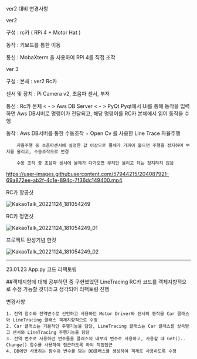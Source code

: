 ver2 대비 변경사항


ver2 

구성 : rc카 ( RPi 4 + Motor Hat )

동작 : 키보드를 통한 이동

통신 : MobaXterm 을 사용하여 RPi 4를 직접 조작

ver 3

구성 : 
  본체 : ver2 Rc카
  
  센서 및 장치 : 
      Pi Camera v2, 초음파 센서, 부저
     
  통신 : Rc카 본체 < - > Aws DB Server < - > PyQt
         Pyqt에서 Ui를 통해 동작을 입력하면 Aws DB서버로 명령어가 전달되고, 해당 명령어를 RC카 본체에서 읽어 동작을 수행
         
  동작 : Aws DB서버를 통한 수동조작 + Open Cv 를 사용한 Line Trace 자율주행
  
        자율주행 중 초음파센서에 설정한 값 이상으로 물체가 가까이 붙으면 주행을 정지하며 부저를 울리고, 수동조작으로 변경
        
        수동 조작 중 초음파 센서에 물체가 다가오면 부저만 울리고 차는 정지하지 않음
        
        


https://user-images.githubusercontent.com/57944215/204087921-69a872ee-ab2f-4c1e-894c-7f36dc149400.mp4



RC카 항공샷 

![KakaoTalk_20221124_181054249](https://user-images.githubusercontent.com/57944215/203786095-228f7710-0fbd-413a-ba61-04f8da8adb00.jpg)


RC카 정면샷

![KakaoTalk_20221124_181054249_01](https://user-images.githubusercontent.com/57944215/203786114-68ed40ff-3e32-41c9-9334-d4a2ab8fd95b.jpg)

프로젝트 완성기념 한컷

![KakaoTalk_20221124_181054249_02](https://user-images.githubusercontent.com/57944215/203786147-4e29c784-d11e-4c83-8dee-07745fa5c909.jpg)



----------------------------------------------------------------------------------------------------------------------------------------------------------------

23.01.23 App.py 코드 리팩토링

##객체지향에 대해 공부하던 중 구현했었던 LineTracing RC카 코드를 객체지향적으로 수정 가능할 것이라고 생각되어 리팩토링 진행

변경사항

    1. 전역 함수와 전역변수로 선언하고 사용하던 Motor Driver와 센서의 동작을 Car 클래스와 LineTracing 클래스 객체지향적으로 수정
    2. Car 클래스는 기본적인 주행기능을 담당, LineTracing 클래스는 Car 클래스를 상속받고 센서와 LineTracing 주행기능을 담당
    3. 전역 변수로 사용하던 변수들을 클래스의 내부의 변수로 사용하고, 사용할 때 Get().. Change() 함수를 사용하여 접근하도록 하여 직접접근
    4. DB에만 사용하는 함수와 변수를 담는 DB클래스를 생성하여 객체로 사용하도록 수정
